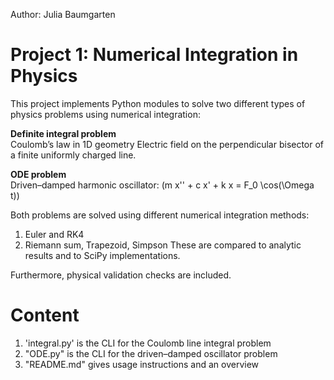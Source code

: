 Author: Julia Baumgarten
# Project 1: Numerical Integration in Physics

This project implements Python modules to solve two different types of physics problems using numerical integration:

 **Definite integral problem**  
   Coulomb’s law in 1D geometry
   Electric field on the perpendicular bisector of a finite uniformly charged line.

 **ODE problem**  
   Driven–damped harmonic oscillator:
   \(m x'' + c x' + k x = F_0 \cos(\Omega t)\)

Both problems are solved using different numerical integration methods:
1. Euler and RK4
2. Riemann sum, Trapezoid, Simpson
These are compared to analytic results and to SciPy implementations.

Furthermore, physical validation checks are included.


  # Content
1. 'integral.py' is the CLI for the Coulomb line integral problem  
2. "ODE.py" is the CLI for the driven–damped oscillator problem  
3. "README.md" gives usage instructions and an overview
